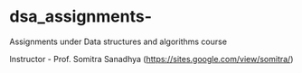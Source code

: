 # dsa_assignments-
Assignments under Data structures and algorithms course

Instructor - Prof. Somitra Sanadhya (https://sites.google.com/view/somitra/)
